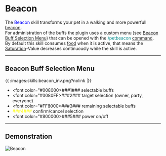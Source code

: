 # Beacon

The <font color="blue">Beacon</font> skill transforms your pet in a walking and more powerfull [beacon](http://www.minecraftwiki.net/wiki/Beacon_Block).<br>
For administration of the buffs the plugin uses a custom menu (see [Beacon Buff Selection Menu](#beacon_buff_selection_menu)) that can be opened with the <font color="DarkCyan">/petbeacon</font> [command](commands).<br>
By default this skill consumes [food](hungersystem) when it is active, that means the [Saturation](hungersystem)-Value decreases continuously while the skill is active.

----

## Beacon Buff Selection Menu

{{ :images:skills:beacon_inv.png?nolink |}}

*  <font color="#008000>###1###</font> selectable buffs
*  <font color="#0080FF>###2###</font> target selection (owner, party, everyone)
*  <font color="#FF8000>###3###</font> remaining selectable buffs
*  <font color="#FFFF00">###4###</font> confirm/cancel selection
*  <font color="#800000>###5###</font> power on/off


----

## Demonstration

![Beacon](/wiki/images/skills/beacon.gif)
